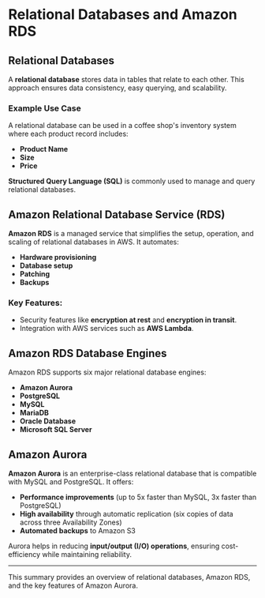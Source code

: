 # Relational Databases and Amazon RDS

## Relational Databases
A **relational database** stores data in tables that relate to each other. This approach ensures data consistency, easy querying, and scalability.

### Example Use Case
A relational database can be used in a coffee shop's inventory system where each product record includes:
- **Product Name**
- **Size**
- **Price**

**Structured Query Language (SQL)** is commonly used to manage and query relational databases.

## Amazon Relational Database Service (RDS)
**Amazon RDS** is a managed service that simplifies the setup, operation, and scaling of relational databases in AWS. It automates:
- **Hardware provisioning**
- **Database setup**
- **Patching**
- **Backups**

### Key Features:
- Security features like **encryption at rest** and **encryption in transit**.
- Integration with AWS services such as **AWS Lambda**.

## Amazon RDS Database Engines
Amazon RDS supports six major relational database engines:
- **Amazon Aurora**
- **PostgreSQL**
- **MySQL**
- **MariaDB**
- **Oracle Database**
- **Microsoft SQL Server**

## Amazon Aurora
**Amazon Aurora** is an enterprise-class relational database that is compatible with MySQL and PostgreSQL. It offers:
- **Performance improvements** (up to 5x faster than MySQL, 3x faster than PostgreSQL)
- **High availability** through automatic replication (six copies of data across three Availability Zones)
- **Automated backups** to Amazon S3

Aurora helps in reducing **input/output (I/O) operations**, ensuring cost-efficiency while maintaining reliability.

---
This summary provides an overview of relational databases, Amazon RDS, and the key features of Amazon Aurora.